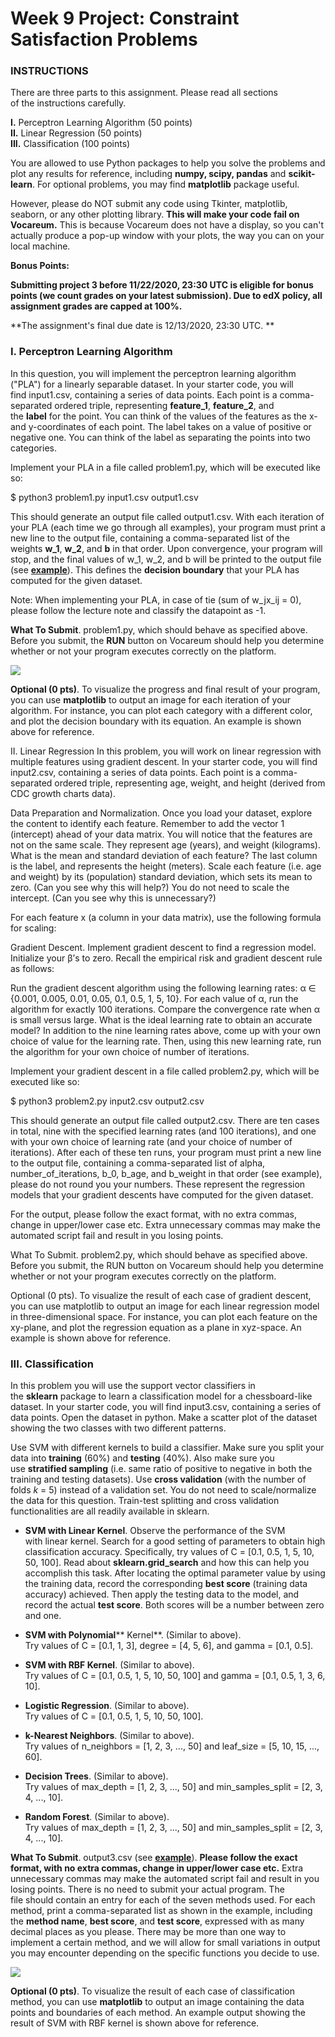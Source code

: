 Week 9 Project: Constraint Satisfaction Problems
================================================

### **INSTRUCTIONS**

There are three parts to this assignment. Please read all sections of the instructions carefully.

**I.** Perceptron Learning Algorithm (50 points)\
**II.** Linear Regression (50 points)\
**III.** Classification (100 points)

You are allowed to use Python packages to help you solve the problems and plot any results for reference, including **numpy, scipy, pandas** and **scikit-learn**. For optional problems, you may find **matplotlib** package useful.

However, please do NOT submit any code using Tkinter, matplotlib, seaborn, or any other plotting library. **This will make your code fail on Vocareum.** This is because Vocareum does not have a display, so you can't actually produce a pop-up window with your plots, the way you can on your local machine.

**Bonus Points:** 

****Submitting project 3 before 11/22/2020, 23:30 UTC is eligible for bonus points (we count grades on your latest submission). Due to edX policy, all assignment grades are capped at 100%.****

**The assignment's final due date is 12/13/2020, 23:30 UTC. **

### **I. Perceptron Learning Algorithm**

In this question, you will implement the perceptron learning algorithm ("PLA") for a linearly separable dataset. In your starter code, you will find input1.csv, containing a series of data points. Each point is a comma-separated ordered triple, representing **feature_1**, **feature_2**, and the **label** for the point. You can think of the values of the features as the x- and y-coordinates of each point. The label takes on a value of positive or negative one. You can think of the label as separating the points into two categories.

Implement your PLA in a file called problem1.py, which will be executed like so:

$ python3 problem1.py input1.csv output1.csv

This should generate an output file called output1.csv. With each iteration of your PLA (each time we go through all examples), your program must print a new line to the output file, containing a comma-separated list of the weights **w_1**, **w_2**, and **b** in that order. Upon convergence, your program will stop, and the final values of w_1, w_2, and b will be printed to the output file (see **[example](https://studio.edx.org/asset-v1:ColumbiaX+CSMM.101x+1T2017+type@asset+block@output1.csv)**). This defines the **decision boundary** that your PLA has computed for the given dataset.

Note: When implementing your PLA, in case of tie (sum of w_jx_ij = 0), please follow the lecture note and classify the datapoint as -1.

**What To Submit**. problem1.py, which should behave as specified above. Before you submit, the **RUN** button on Vocareum should help you determine whether or not your program executes correctly on the platform.

![](https://studio.edx.org/asset-v1:ColumbiaX+CSMM.101x+1T2017+type@asset+block@hw3p1.png)

**Optional (0 pts)**. To visualize the progress and final result of your program, you can use **matplotlib** to output an image for each iteration of your algorithm. For instance, you can plot each category with a different color, and plot the decision boundary with its equation. An example is shown above for reference.

II. Linear Regression
In this problem, you will work on linear regression with multiple features using gradient descent. In your starter code, you will find input2.csv, containing a series of data points. Each point is a comma-separated ordered triple, representing age, weight, and height (derived from CDC growth charts data).

Data Preparation and Normalization. Once you load your dataset, explore the content to identify each feature. Remember to add the vector 1 (intercept) ahead of your data matrix. You will notice that the features are not on the same scale. They represent age (years), and weight (kilograms). What is the mean and standard deviation of each feature? The last column is the label, and represents the height (meters). Scale each feature (i.e. age and weight) by its (population) standard deviation, which sets its mean to zero. (Can you see why this will help?) You do not need to scale the intercept. (Can you see why this is unnecessary?)

For each feature x (a column in your data matrix), use the following formula for scaling:



Gradient Descent. Implement gradient descent to find a regression model. Initialize your β’s to zero. Recall the empirical risk and gradient descent rule as follows:



Run the gradient descent algorithm using the following learning rates: α ∈ {0.001, 0.005, 0.01, 0.05, 0.1, 0.5, 1, 5, 10}. For each value of α, run the algorithm for exactly 100 iterations. Compare the convergence rate when α is small versus large. What is the ideal learning rate to obtain an accurate model? In addition to the nine learning rates above, come up with your own choice of value for the learning rate. Then, using this new learning rate, run the algorithm for your own choice of number of iterations.

Implement your gradient descent in a file called problem2.py, which will be executed like so:

$ python3 problem2.py input2.csv output2.csv

This should generate an output file called output2.csv. There are ten cases in total, nine with the specified learning rates (and 100 iterations), and one with your own choice of learning rate (and your choice of number of iterations). After each of these ten runs, your program must print a new line to the output file, containing a comma-separated list of alpha, number_of_iterations, b_0, b_age, and b_weight in that order (see example), please do not round you your numbers. These represent the regression models that your gradient descents have computed for the given dataset.

For the output, please follow the exact format, with no extra commas, change in upper/lower case etc. Extra unnecessary commas may make the automated script fail and result in you losing points.

What To Submit. problem2.py, which should behave as specified above. Before you submit, the RUN button on Vocareum should help you determine whether or not your program executes correctly on the platform.



Optional (0 pts). To visualize the result of each case of gradient descent, you can use matplotlib to output an image for each linear regression model in three-dimensional space. For instance, you can plot each feature on the xy-plane, and plot the regression equation as a plane in xyz-space. An example is shown above for reference.

### **III. Classification**

In this problem you will use the support vector classifiers in the **sklearn** package to learn a classification model for a chessboard-like dataset. In your starter code, you will find input3.csv, containing a series of data points. Open the dataset in python. Make a scatter plot of the dataset showing the two classes with two different patterns.

Use SVM with different kernels to build a classifier. Make sure you split your data into **training** (60%) and **testing** (40%). Also make sure you use **stratified sampling** (i.e. same ratio of positive to negative in both the training and testing datasets). Use **cross validation** (with the number of folds *k* = 5) instead of a validation set. You do not need to scale/normalize the data for this question. Train-test splitting and cross validation functionalities are all readily available in sklearn.

-   **SVM with Linear Kernel**. Observe the performance of the SVM with linear kernel. Search for a good setting of parameters to obtain high classification accuracy. Specifically, try values of C = [0.1, 0.5, 1, 5, 10, 50, 100]. Read about **sklearn.grid_search** and how this can help you accomplish this task. After locating the optimal parameter value by using the training data, record the corresponding **best score** (training data accuracy) achieved. Then apply the testing data to the model, and record the actual **test score**. Both scores will be a number between zero and one.

-   **SVM with Polynomial**** Kernel**. (Similar to above).\
    Try values of C = [0.1, 1, 3], degree = [4, 5, 6], and gamma = [0.1, 0.5].

-   **SVM with RBF Kernel**. (Similar to above).\
    Try values of C = [0.1, 0.5, 1, 5, 10, 50, 100] and gamma = [0.1, 0.5, 1, 3, 6, 10].

-   **Logistic Regression**. (Similar to above).\
    Try values of C = [0.1, 0.5, 1, 5, 10, 50, 100].

-   **k-Nearest Neighbors**. (Similar to above).\
    Try values of n_neighbors = [1, 2, 3, ..., 50] and leaf_size = [5, 10, 15, ..., 60].

-   **Decision Trees**. (Similar to above).\
    Try values of max_depth = [1, 2, 3, ..., 50] and min_samples_split = [2, 3, 4, ..., 10].

-   **Random Forest**. (Similar to above).\
    Try values of max_depth = [1, 2, 3, ..., 50] and min_samples_split = [2, 3, 4, ..., 10].

**What To Submit**. output3.csv (see **[example](https://studio.edx.org/asset-v1:ColumbiaX+CSMM.101x+1T2017+type@asset+block@output3.csv)**). **Please follow the exact format, with no extra commas, change in upper/lower case etc.** Extra unnecessary commas may make the automated script fail and result in you losing points. There is no need to submit your actual program. The file should contain an entry for each of the seven methods used. For each method, print a comma-separated list as shown in the example, including the **method name**, **best score**, and **test score**, expressed with as many decimal places as you please. There may be more than one way to implement a certain method, and we will allow for small variations in output you may encounter depending on the specific functions you decide to use.

![](https://studio.edx.org/asset-v1:ColumbiaX+CSMM.101x+1T2017+type@asset+block@5.png)

**Optional (0 pts)**. To visualize the result of each case of classification method, you can use **matplotlib** to output an image containing the data points and boundaries of each method. An example output showing the result of SVM with RBF kernel is shown above for reference.
